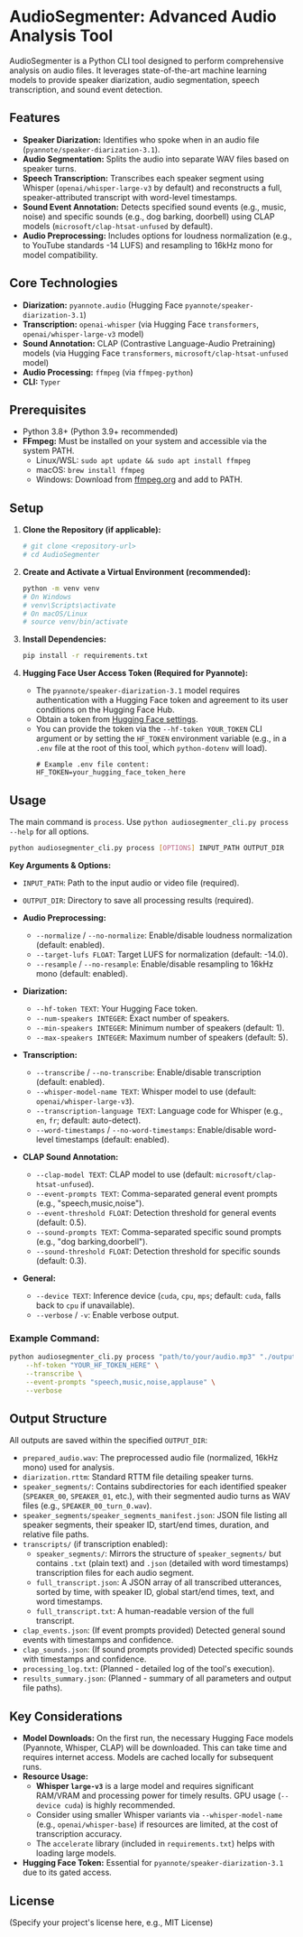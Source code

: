 # AudioSegmenter: Advanced Audio Analysis Tool

AudioSegmenter is a Python CLI tool designed to perform comprehensive analysis on audio files. It leverages state-of-the-art machine learning models to provide speaker diarization, audio segmentation, speech transcription, and sound event detection.

## Features

*   **Speaker Diarization:** Identifies who spoke when in an audio file (`pyannote/speaker-diarization-3.1`).
*   **Audio Segmentation:** Splits the audio into separate WAV files based on speaker turns.
*   **Speech Transcription:** Transcribes each speaker segment using Whisper (`openai/whisper-large-v3` by default) and reconstructs a full, speaker-attributed transcript with word-level timestamps.
*   **Sound Event Annotation:** Detects specified sound events (e.g., music, noise) and specific sounds (e.g., dog barking, doorbell) using CLAP models (`microsoft/clap-htsat-unfused` by default).
*   **Audio Preprocessing:** Includes options for loudness normalization (e.g., to YouTube standards -14 LUFS) and resampling to 16kHz mono for model compatibility.

## Core Technologies

*   **Diarization:** `pyannote.audio` (Hugging Face `pyannote/speaker-diarization-3.1`)
*   **Transcription:** `openai-whisper` (via Hugging Face `transformers`, `openai/whisper-large-v3` model)
*   **Sound Annotation:** CLAP (Contrastive Language-Audio Pretraining) models (via Hugging Face `transformers`, `microsoft/clap-htsat-unfused` model)
*   **Audio Processing:** `ffmpeg` (via `ffmpeg-python`)
*   **CLI:** `Typer`

## Prerequisites

*   Python 3.8+ (Python 3.9+ recommended)
*   **FFmpeg:** Must be installed on your system and accessible via the system PATH.
    *   Linux/WSL: `sudo apt update && sudo apt install ffmpeg`
    *   macOS: `brew install ffmpeg`
    *   Windows: Download from [ffmpeg.org](https://ffmpeg.org/download.html) and add to PATH.

## Setup

1.  **Clone the Repository (if applicable):**
    ```bash
    # git clone <repository-url>
    # cd AudioSegmenter
    ```

2.  **Create and Activate a Virtual Environment (recommended):**
    ```bash
    python -m venv venv
    # On Windows
    # venv\Scripts\activate
    # On macOS/Linux
    # source venv/bin/activate
    ```

3.  **Install Dependencies:**
    ```bash
    pip install -r requirements.txt
    ```

4.  **Hugging Face User Access Token (Required for Pyannote):**
    *   The `pyannote/speaker-diarization-3.1` model requires authentication with a Hugging Face token and agreement to its user conditions on the Hugging Face Hub.
    *   Obtain a token from [Hugging Face settings](https://huggingface.co/settings/tokens).
    *   You can provide the token via the `--hf-token YOUR_TOKEN` CLI argument or by setting the `HF_TOKEN` environment variable (e.g., in a `.env` file at the root of this tool, which `python-dotenv` will load).
        ```
        # Example .env file content:
        HF_TOKEN=your_hugging_face_token_here
        ```

## Usage

The main command is `process`. Use `python audiosegmenter_cli.py process --help` for all options.

```bash
python audiosegmenter_cli.py process [OPTIONS] INPUT_PATH OUTPUT_DIR
```

**Key Arguments & Options:**

*   `INPUT_PATH`: Path to the input audio or video file (required).
*   `OUTPUT_DIR`: Directory to save all processing results (required).

*   **Audio Preprocessing:**
    *   `--normalize` / `--no-normalize`: Enable/disable loudness normalization (default: enabled).
    *   `--target-lufs FLOAT`: Target LUFS for normalization (default: -14.0).
    *   `--resample` / `--no-resample`: Enable/disable resampling to 16kHz mono (default: enabled).

*   **Diarization:**
    *   `--hf-token TEXT`: Your Hugging Face token.
    *   `--num-speakers INTEGER`: Exact number of speakers.
    *   `--min-speakers INTEGER`: Minimum number of speakers (default: 1).
    *   `--max-speakers INTEGER`: Maximum number of speakers (default: 5).

*   **Transcription:**
    *   `--transcribe` / `--no-transcribe`: Enable/disable transcription (default: enabled).
    *   `--whisper-model-name TEXT`: Whisper model to use (default: `openai/whisper-large-v3`).
    *   `--transcription-language TEXT`: Language code for Whisper (e.g., `en`, `fr`; default: auto-detect).
    *   `--word-timestamps` / `--no-word-timestamps`: Enable/disable word-level timestamps (default: enabled).

*   **CLAP Sound Annotation:**
    *   `--clap-model TEXT`: CLAP model to use (default: `microsoft/clap-htsat-unfused`).
    *   `--event-prompts TEXT`: Comma-separated general event prompts (e.g., "speech,music,noise").
    *   `--event-threshold FLOAT`: Detection threshold for general events (default: 0.5).
    *   `--sound-prompts TEXT`: Comma-separated specific sound prompts (e.g., "dog barking,doorbell").
    *   `--sound-threshold FLOAT`: Detection threshold for specific sounds (default: 0.3).

*   **General:**
    *   `--device TEXT`: Inference device (`cuda`, `cpu`, `mps`; default: `cuda`, falls back to `cpu` if unavailable).
    *   `--verbose` / `-v`: Enable verbose output.

### Example Command:

```bash
python audiosegmenter_cli.py process "path/to/your/audio.mp3" "./output_results" \
    --hf-token "YOUR_HF_TOKEN_HERE" \
    --transcribe \
    --event-prompts "speech,music,noise,applause" \
    --verbose
```

## Output Structure

All outputs are saved within the specified `OUTPUT_DIR`:

*   `prepared_audio.wav`: The preprocessed audio file (normalized, 16kHz mono) used for analysis.
*   `diarization.rttm`: Standard RTTM file detailing speaker turns.
*   `speaker_segments/`: Contains subdirectories for each identified speaker (`SPEAKER_00`, `SPEAKER_01`, etc.), with their segmented audio turns as WAV files (e.g., `SPEAKER_00_turn_0.wav`).
*   `speaker_segments/speaker_segments_manifest.json`: JSON file listing all speaker segments, their speaker ID, start/end times, duration, and relative file paths.
*   `transcripts/` (if transcription enabled):
    *   `speaker_segments/`: Mirrors the structure of `speaker_segments/` but contains `.txt` (plain text) and `.json` (detailed with word timestamps) transcription files for each audio segment.
    *   `full_transcript.json`: A JSON array of all transcribed utterances, sorted by time, with speaker ID, global start/end times, text, and word timestamps.
    *   `full_transcript.txt`: A human-readable version of the full transcript.
*   `clap_events.json`: (If event prompts provided) Detected general sound events with timestamps and confidence.
*   `clap_sounds.json`: (If sound prompts provided) Detected specific sounds with timestamps and confidence.
*   `processing_log.txt`: (Planned - detailed log of the tool's execution).
*   `results_summary.json`: (Planned - summary of all parameters and output file paths).

## Key Considerations

*   **Model Downloads:** On the first run, the necessary Hugging Face models (Pyannote, Whisper, CLAP) will be downloaded. This can take time and requires internet access. Models are cached locally for subsequent runs.
*   **Resource Usage:** 
    *   **Whisper `large-v3`** is a large model and requires significant RAM/VRAM and processing power for timely results. GPU usage (`--device cuda`) is highly recommended.
    *   Consider using smaller Whisper variants via `--whisper-model-name` (e.g., `openai/whisper-base`) if resources are limited, at the cost of transcription accuracy.
    *   The `accelerate` library (included in `requirements.txt`) helps with loading large models.
*   **Hugging Face Token:** Essential for `pyannote/speaker-diarization-3.1` due to its gated access.

## License

(Specify your project's license here, e.g., MIT License) 